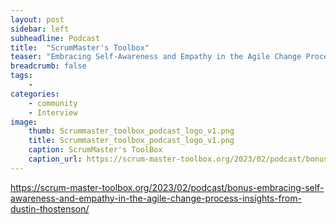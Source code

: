 ```yaml
---
layout: post
sidebar: left
subheadline: Podcast
title:  "ScrumMaster's Toolbox"
teaser: "Embracing Self-Awareness and Empathy in the Agile Change Process, Insights from Dustin Thostenson"
breadcrumb: false
tags:
    - 
categories:
    - community
    - Interview
image:
    thumb: Scrummaster_toolbox_podcast_logo_v1.png
    title: Scrummaster_toolbox_podcast_logo_v1.png
    caption: ScrumMaster's ToolBox
    caption_url: https://scrum-master-toolbox.org/2023/02/podcast/bonus-embracing-self-awareness-and-empathy-in-the-agile-change-process-insights-from-dustin-thostenson/
---
```

<a target="new" href="https://scrum-master-toolbox.org/2023/02/podcast/bonus-embracing-self-awareness-and-empathy-in-the-agile-change-process-insights-from-dustin-thostenson/">https://scrum-master-toolbox.org/2023/02/podcast/bonus-embracing-self-awareness-and-empathy-in-the-agile-change-process-insights-from-dustin-thostenson/</a>

